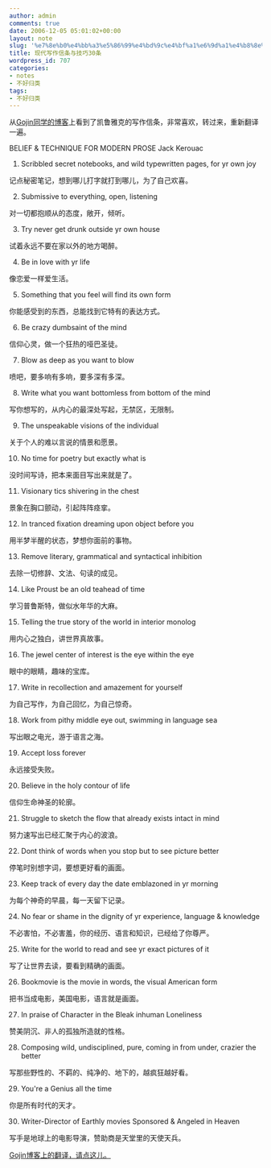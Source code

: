 ```yaml
---
author: admin
comments: true
date: 2006-12-05 05:01:02+00:00
layout: note
slug: '%e7%8e%b0%e4%bb%a3%e5%86%99%e4%bd%9c%e4%bf%a1%e6%9d%a1%e4%b8%8e%e6%8a%80%e5%b7%a730%e6%9d%a1'
title: 现代写作信条与技巧30条
wordpress_id: 707
categories:
- notes
- 不好归类
tags:
- 不好归类
---
```


从[Gojin同学的博客](http://gojin.yculblog.com/post.4076510454.html)上看到了凯鲁雅克的写作信条，非常喜欢，转过来，重新翻译一遍。

BELIEF & TECHNIQUE FOR MODERN PROSE
Jack Kerouac

1. Scribbled secret notebooks, and wild typewritten pages, for yr own joy

记点秘密笔记，想到哪儿打字就打到哪儿，为了自己欢喜。

2. Submissive to everything, open, listening

对一切都抱顺从的态度，敞开，倾听。

3. Try never get drunk outside yr own house

试着永远不要在家以外的地方喝醉。

4. Be in love with yr life

像恋爱一样爱生活。

5. Something that you feel will find its own form

你能感受到的东西，总能找到它特有的表达方式。

6. Be crazy dumbsaint of the mind

信仰心灵，做一个狂热的哑巴圣徒。

7. Blow as deep as you want to blow

喷吧，要多响有多响，要多深有多深。

8. Write what you want bottomless from bottom of the mind

写你想写的，从内心的最深处写起，无禁区，无限制。

9. The unspeakable visions of the individual

关于个人的难以言说的情景和愿景。

10. No time for poetry but exactly what is

没时间写诗，把本来面目写出来就是了。

11. Visionary tics shivering in the chest

景象在胸口颤动，引起阵阵痉挛。

12. In tranced fixation dreaming upon object before you

用半梦半醒的状态，梦想你面前的事物。

13. Remove literary, grammatical and syntactical inhibition

去除一切修辞、文法、句读的成见。

14. Like Proust be an old teahead of time

学习普鲁斯特，做似水年华的大麻。

15. Telling the true story of the world in interior monolog

用内心之独白，讲世界真故事。

16. The jewel center of interest is the eye within the eye

眼中的眼睛，趣味的宝库。

17. Write in recollection and amazement for yourself

为自己写作，为自己回忆，为自己惊奇。

18. Work from pithy middle eye out, swimming in language sea

写出眼之电光，游于语言之海。

19. Accept loss forever

永远接受失败。

20. Believe in the holy contour of life

信仰生命神圣的轮廓。

21. Struggle to sketch the flow that already exists intact in mind

努力速写出已经汇聚于内心的波浪。

22. Dont think of words when you stop but to see picture better

停笔时别想字词，要想更好看的画面。

23. Keep track of every day the date emblazoned in yr morning

为每个神奇的早晨，每一天留下记录。

24. No fear or shame in the dignity of yr experience, language & knowledge

不必害怕，不必害羞，你的经历、语言和知识，已经给了你尊严。

25. Write for the world to read and see yr exact pictures of it

写了让世界去读，要看到精确的画面。

26. Bookmovie is the movie in words, the visual American form

把书当成电影，美国电影，语言就是画面。

27. In praise of Character in the Bleak inhuman Loneliness

赞美阴沉、非人的孤独所造就的性格。

28. Composing wild, undisciplined, pure, coming in from under, crazier the better

写那些野性的、不羁的、纯净的、地下的，越疯狂越好看。

29. You're a Genius all the time

你是所有时代的天才。

30. Writer-Director of Earthly movies Sponsored & Angeled in Heaven 

写手是地球上的电影导演，赞助商是天堂里的天使天兵。

[
Gojin博客上的翻译，请点这儿。](http://gojin.yculblog.com/post.4076510454.html)

